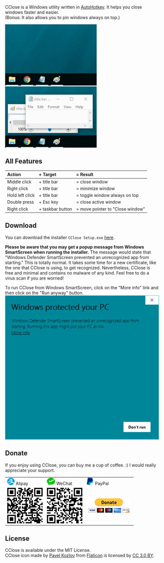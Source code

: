 CClose is a Windows utility written in [AutoHotkey](https://autohotkey.com/). It helps you close windows faster and easier.  
(Bonus: It also allows you to pin windows always on top.)

![CClose Demo: Right click + taskbar button = move pointer to "Close window".](img/Demo_RC_MovePtr.gif) 
![CClose Demo: Hold left click + title bar = toggle window always on top.](img/Demo_HLC_Pin.gif)

## All Features

| Action          | + Target         | = Result                         |
| :-------------- | :--------------- | :------------------------------- |
| Middle click    | + title bar      | = close window                   |
| Right click     | + title bar      | = minimize window                |
| Hold left click | + title bar      | = toggle window always on top    |
| Double press    | + Esc key        | = close active window            |
| Right click     | + taskbar button | = move pointer to "Close window" |

## Download
You can download the installer `CClose Setup.exe` [here](https://github.com/chaohershi/cclose/releases).

**Please be aware that you may get a popup message from Windows SmartScreen when running the installer.** The message would state that "Windows Defender SmartScreen prevented an unrecognized app from starting." This is totally normal. It takes some time for a new certificate, like the one that CClose is using, to get recognized. Nevertheless, CClose is free and minimal and contains no malware of any kind. Feel free to do a virus scan if you are worried!

To run CClose from Windows SmartScreen, click on the "More info" link and then click on the "Run anyway" button.  
![Run CClose from Windows SmartScreen: Click on the "More info" link and then click on the "Run anyway" button.](img/Run_CClose_from_Windows_Smartscreen.gif)

## Donate
If you enjoy using CClose, you can buy me a cup of coffee. :) I would really appreciate your support.

<table>
  <tbody>
    <tr>
      <td><img src="https://github.com/chaohershi/chaohershi.github.io/raw/master/images/IconAlipay.png" alt="Alipay icon"> Alipay</td>
      <td><img src="https://github.com/chaohershi/chaohershi.github.io/raw/master/images/IconWeChatPay.png" alt="WeChat Pay icon"> WeChat</td>
      <td><img src="https://github.com/chaohershi/chaohershi.github.io/raw/master/images/IconPayPal.png" alt="PayPal icon"> PayPal</td>
    </tr>
    <tr>
      <td><img src="https://github.com/chaohershi/chaohershi.github.io/raw/master/images/DonateViaAlipay.png" alt="Donate via Alipay" title="Use Alipay Scan to pay me"></td>
      <td><img src="https://github.com/chaohershi/chaohershi.github.io/raw/master/images/DonateViaWeChatPay.png" alt="Donate via WeChat Pay" title="Use WeChat Scan to pay me"></td>
      <td><a href="https://www.paypal.com/cgi-bin/webscr?cmd=_donations&amp;business=B8XSRN5DRX4VN&amp;currency_code=CAD&amp;source=qr"><img src="https://github.com/chaohershi/chaohershi.github.io/raw/master/images/DonateViaPayPalButton.gif" alt="Donate with PayPal button" title="PayPal - The safer, easier way to pay online!"></a></td>
    </tr>
  </tbody>
</table>

## License
CClose is available under the MIT License.  
CClose icon made by [Pavel Kozlov](https://www.flaticon.com/authors/pavel-kozlov) from [Flaticon](https://www.flaticon.com/free-icon/delete-button_70287) is licensed by [CC 3.0 BY](https://creativecommons.org/licenses/by/3.0/).
